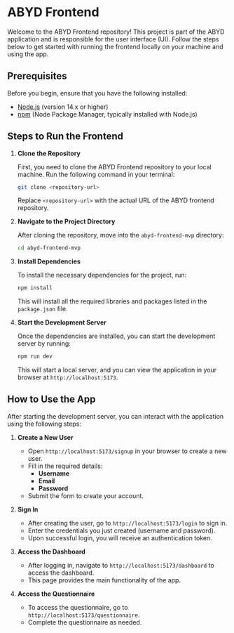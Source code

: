 # ABYD Frontend

Welcome to the ABYD Frontend repository! This project is part of the ABYD application and is responsible for the user interface (UI). Follow the steps below to get started with running the frontend locally on your machine and using the app.

## Prerequisites

Before you begin, ensure that you have the following installed:

- [Node.js](https://nodejs.org/) (version 14.x or higher)
- [npm](https://www.npmjs.com/) (Node Package Manager, typically installed with Node.js)

## Steps to Run the Frontend

1. **Clone the Repository**

   First, you need to clone the ABYD Frontend repository to your local machine. Run the following command in your terminal:

   ```bash
   git clone <repository-url>
   ```

   Replace `<repository-url>` with the actual URL of the ABYD frontend repository.

2. **Navigate to the Project Directory**

   After cloning the repository, move into the `abyd-frontend-mvp` directory:

   ```bash
   cd abyd-frontend-mvp
   ```

3. **Install Dependencies**

   To install the necessary dependencies for the project, run:

   ```bash
   npm install
   ```

   This will install all the required libraries and packages listed in the `package.json` file.

4. **Start the Development Server**

   Once the dependencies are installed, you can start the development server by running:

   ```bash
   npm run dev
   ```

   This will start a local server, and you can view the application in your browser at `http://localhost:5173`.

## How to Use the App

After starting the development server, you can interact with the application using the following steps:

1. **Create a New User**

   - Open `http://localhost:5173/signup` in your browser to create a new user.
   - Fill in the required details:
     - **Username**
     - **Email**
     - **Password**
   - Submit the form to create your account.

2. **Sign In**

   - After creating the user, go to `http://localhost:5173/login` to sign in.
   - Enter the credentials you just created (username and password).
   - Upon successful login, you will receive an authentication token.

3. **Access the Dashboard**

   - After logging in, navigate to `http://localhost:5173/dashboard` to access the dashboard.
   - This page provides the main functionality of the app.

4. **Access the Questionnaire**

   - To access the questionnaire, go to `http://localhost:5173/questionnaire`.
   - Complete the questionnaire as needed.